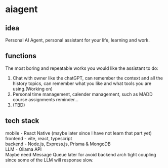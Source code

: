 # aiagent

## idea

Personal AI Agent, personal assistant for your life, learning and work.  

## functions

The most boring and repeatable works you would like the assistant to do:  

1. Chat with owner like the chatGPT, can remember the context and all the history topics, can remember what you like and what tools you are using.(Working on)
2. Personal time management, calender management, such as MADD course assignments reminder...
3. (TBD)


## tech stack
mobile - React Native (maybe later since I have not learn that part yet)  
frontend - vite, react, typescript  
backend - Node.js, Express.js, Prisma & MongoDB  
LLM - Ollama API  
Maybe need Message Queue later for avoid backend arch tight coupling since some of the LLM will response slow.  

